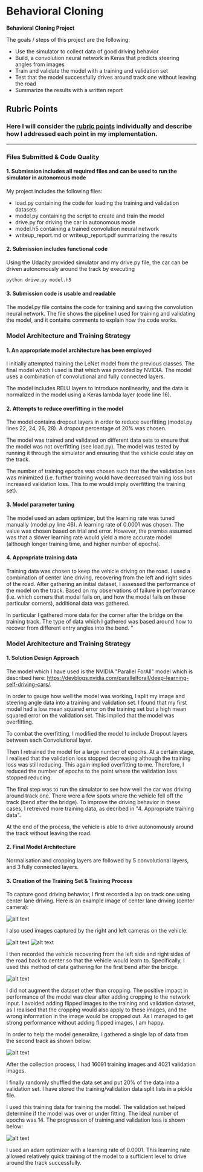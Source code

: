 # **Behavioral Cloning** 


**Behavioral Cloning Project**

The goals / steps of this project are the following:
* Use the simulator to collect data of good driving behavior
* Build, a convolution neural network in Keras that predicts steering angles from images
* Train and validate the model with a training and validation set
* Test that the model successfully drives around track one without leaving the road
* Summarize the results with a written report

## Rubric Points
### Here I will consider the [rubric points](https://review.udacity.com/#!/rubrics/432/view) individually and describe how I addressed each point in my implementation.  

---
### Files Submitted & Code Quality

#### 1. Submission includes all required files and can be used to run the simulator in autonomous mode

My project includes the following files:
* load.py containing the code for loading the training and validation datasets
* model.py containing the script to create and train the model
* drive.py for driving the car in autonomous mode
* model.h5 containing a trained convolution neural network 
* writeup_report.md or writeup_report.pdf summarizing the results

#### 2. Submission includes functional code
Using the Udacity provided simulator and my drive.py file, the car can be driven autonomously around the track by executing 
```sh
python drive.py model.h5
```

#### 3. Submission code is usable and readable

The model.py file contains the code for training and saving the convolution neural network. The file shows the pipeline I used for training and validating the model, and it contains comments to explain how the code works.

### Model Architecture and Training Strategy

#### 1. An appropriate model architecture has been employed

I initially attempted training the LeNet model from the previous classes. The final model which I used is that which was provided by NVIDIA. The model uses a combination of convolutional and fully connected layers.

The model includes RELU layers to introduce nonlinearity, and the data is normalized in the model using a Keras lambda layer (code line 16).


#### 2. Attempts to reduce overfitting in the model

The model contains dropout layers in order to reduce overfitting (model.py lines 22, 24, 26, 28). A dropout percentage of 20% was chosen.

The model was trained and validated on different data sets to ensure that the model was not overfitting (see load.py). The model was tested by running it through the simulator and ensuring that the vehicle could stay on the track.

The number of training epochs was chosen such that the the validation loss was minimized (i.e. further training would have decreased training loss but increased validation loss. This to me would imply overfitting the training set).

#### 3. Model parameter tuning

The model used an adam optimizer, but the learning rate was tuned manually (model.py line 46). A learning rate of 0.0001 was chosen. The value was chosen based on trial and error. However, the premiss assumed was that a slower learning rate would yield a more accurate model (although longer training time, and higher number of epochs).

#### 4. Appropriate training data

Training data was chosen to keep the vehicle driving on the road. I used a combination of center lane driving, recovering from the left and right sides of the road. After gathering an initial dataset, I assessed the performance of the model on the track. Based on my observations of failure in performance (i.e. which corners that model fails on, and how the model fails on these particular corners), additional data was gathered. 

In particular I gathered more data for the corner after the bridge on the training track. The type of data which I gathered was based around how to recover from different entry angles into the bend.
"

### Model Architecture and Training Strategy

#### 1. Solution Design Approach

The model which I have used is the NVIDIA "Parallel ForAll" model which is described here: https://devblogs.nvidia.com/parallelforall/deep-learning-self-driving-cars/.

In order to gauge how well the model was working, I split my image and steering angle data into a training and validation set. I found that my first model had a low mean squared error on the training set but a high mean squared error on the validation set. This implied that the model was overfitting. 

To combat the overfitting, I modified the model to include Dropout layers between each Convolutional layer. 

Then I retrained the model for a large number of epochs. At a certain stage, I realised that the validation loss stopped decreasing although the training loss was still reducing. This again implied overfitting to me. Therefore, I reduced the number of epochs to the point where the validation loss stopped reducing.

The final step was to run the simulator to see how well the car was driving around track one. There were a few spots where the vehicle fell off the track (bend after the bridge). To improve the driving behavior in these cases, I retreived more training data, as decribed in "4. Appropriate training data".

At the end of the process, the vehicle is able to drive autonomously around the track without leaving the road.

#### 2. Final Model Architecture

Normalisation and cropping layers are followed by 5 convolutional layers, and 3 fully connected layers.


#### 3. Creation of the Training Set & Training Process

To capture good driving behavior, I first recorded a lap on track one using center lane driving. Here is an example image of center lane driving (center camera):

![alt text](https://github.com/markroche92/Behavioural-Cloning-Udacity-Project---Python/blob/master/center_example.jpg "Center_Example")

I also used images captured by the right and left cameras on the vehicle:

![alt text](https://github.com/markroche92/Behavioural-Cloning-Udacity-Project---Python/blob/master/left_example.jpg "Left_Example")
![alt text](https://github.com/markroche92/Behavioural-Cloning-Udacity-Project---Python/blob/master/right_example.jpg "Right_Example")

I then recorded the vehicle recovering from the left side and right sides of the road back to center so that the vehicle would learn to. Specifically, I used this method of data gathering for the first bend after the bridge.

![alt text](https://github.com/markroche92/Behavioural-Cloning-Udacity-Project---Python/blob/master/bad_bend.jpg "Bad_Bend_Example")

I did not augment the dataset other than cropping. The positive impact in performance of the model was clear after adding cropping to the network input. I avoided adding flipped images to the training and validation dataset, as I realised that the cropping would also apply to these images, and the wrong information in the image would be cropped out. As I managed to get strong performance without adding flipped images, I am happy.

In order to help the model generalize, I gathered a single lap of data from the second track as shown below:

![alt text](https://github.com/markroche92/Behavioural-Cloning-Udacity-Project---Python/blob/master/center_track_two.jpg "Center_Track_Two")

After the collection process, I had 16091 training images and 4021 validation images.

I finally randomly shuffled the data set and put 20% of the data into a validation set. I have stored the training/validation data split lists in a pickle file.

I used this training data for training the model. The validation set helped determine if the model was over or under fitting. The ideal number of epochs was 14. The progression of training and validation loss is shown below:

![alt text](https://github.com/markroche92/Behavioural-Cloning-Udacity-Project---Python/blob/master/epochs.JPG "Epochs")

I used an adam optimizer with a learning rate of 0.0001. This learning rate allowed relatively quick training of the model to a sufficient level to drive around the track successfully.
